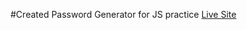 #Created Password Generator for JS practice
[Live Site](https://ricardonyc.github.io/password-generator/)
